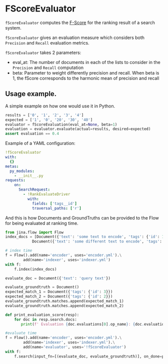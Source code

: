 # FScoreEvaluator

`fScoreEvaluator` computes the [F-Score](https://en.wikipedia.org/wiki/F-score) for the ranking result of a search system.

`fScoreEvaluator` gives an evaluation measure which considers both `Precision` and `Recall` evaluation metrics.

`fScoreEvaluator` takes 2 parameters:
- eval_at: The number of documents in each of the lists to consider in the `Precision` and `Recall` computation
- beta: Parameter to weight differently precision and recall. When beta is 1, the fScore corresponds to the harmonic mean
        of precision and recall
 
 ## Usage example.

A simple example on how one would use it in Python.

```python
results = ['0', '1', '2', '3', '4']
expected = ['1', '0', '20', '30', '40']
evaluator = fScoreEvaluation(eval_at=None, beta=1)
evaluation = evaluator.evaluate(actual=results, desired=expected)
assert evaluation == 0.4
```

Example of a YAML configuration:

```yaml
!fScoreEvaluator
with:
  {}
metas:
  py_modules:
    - __init__.py
requests:
    on:
      SearchRequest:
        - !RankEvaluateDriver
          with:
            fields: ['tags__id']
            traversal_paths: ['r']
```

And this is how Documents and GroundTruths can be provided to the Flow for being evaluated at ranking time.

```python
from jina.flow import Flow
index_docs = [Document({'text': 'some text to encode', 'tags': {'id': 1}}), 
            Document({'text': 'some different text to encode', 'tags': {'id': 2}})]

# index time
f = Flow().add(name='encoder', uses='encoder.yml').\
        add(name='indexer', uses='indexer.yml')
with f:
    f.index(index_docs)

evaluate_doc = Document({'text': 'query text'})

evaluate_groundtruth = Document()
expected_match_1 = Document({'tags': {'id': 3}})
expected_match_2 = Document({'tags': {'id': 2}})
evaluate_groundtruth.matches.append(expected_match_1)
evaluate_groundtruth.matches.append(expected_match_2)

def print_evaluation_score(resp):
    for doc in resp.search.docs:
       print(f' Evaluation {doc.evaluations[0].op_name}: {doc.evaluations[0].value}')

#evaluate time
f = Flow().add(name='encoder', uses='encoder.yml').\
        add(name='indexer', uses='indexer.yml').\
        add(name='evaluator', uses='!fScoreEvaluator')
with f:
    f.search(input_fn=[(evaluate_doc, evaluate_groundtruth)], on_done=print_evaluation_score)
```
